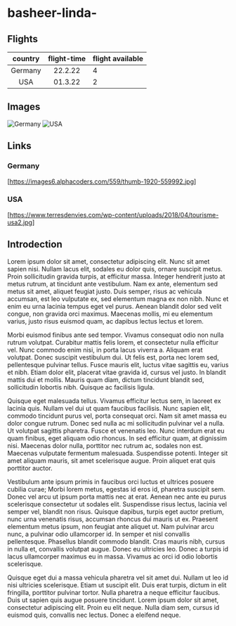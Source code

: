 # basheer-linda-
## Flights

|country|flight-time|flight available|
|:-----:|:-----------:|:-------|
|Germany|22.2.22|4|
|USA|01.3.22|2|

## Images
![Germany](https://images6.alphacoders.com/559/thumb-1920-559992.jpg)
![USA](https://www.terresdenvies.com/wp-content/uploads/2018/04/tourisme-usa2.jpg)

## Links 
### Germany
[https://images6.alphacoders.com/559/thumb-1920-559992.jpg]

### USA
[https://www.terresdenvies.com/wp-content/uploads/2018/04/tourisme-usa2.jpg]

## Introdection
Lorem ipsum dolor sit amet, consectetur adipiscing elit. Nunc sit amet sapien nisi. Nullam lacus elit, sodales eu dolor quis, ornare suscipit metus. Proin sollicitudin gravida turpis, at efficitur massa. Integer hendrerit justo at metus rutrum, at tincidunt ante vestibulum. Nam ex ante, elementum sed metus sit amet, aliquet feugiat justo. Duis semper, risus ac vehicula accumsan, est leo vulputate ex, sed elementum magna ex non nibh. Nunc et enim eu urna lacinia tempus eget vel purus. Aenean blandit dolor sed velit congue, non gravida orci maximus. Maecenas mollis, mi eu elementum varius, justo risus euismod quam, ac dapibus lectus lectus et lorem.

Morbi euismod finibus ante sed tempor. Vivamus consequat odio non nulla rutrum volutpat. Curabitur mattis felis lorem, et consectetur nulla efficitur vel. Nunc commodo enim nisi, in porta lacus viverra a. Aliquam erat volutpat. Donec suscipit vestibulum dui. Ut felis est, porta nec lorem sed, pellentesque pulvinar tellus. Fusce mauris elit, luctus vitae sagittis eu, varius et nibh. Etiam dolor elit, placerat vitae gravida id, cursus vel justo. In blandit mattis dui et mollis. Mauris quam diam, dictum tincidunt blandit sed, sollicitudin lobortis nibh. Quisque ac facilisis ligula.

Quisque eget malesuada tellus. Vivamus efficitur lectus sem, in laoreet ex lacinia quis. Nullam vel dui ut quam faucibus facilisis. Nunc sapien elit, commodo tincidunt purus vel, porta consequat orci. Nam sit amet massa eu dolor congue rutrum. Donec sed nulla ac mi sollicitudin pulvinar vel a nulla. Ut volutpat sagittis pharetra. Fusce et venenatis leo. Nunc interdum erat eu quam finibus, eget aliquam odio rhoncus. In sed efficitur quam, at dignissim nisi. Maecenas dolor nulla, porttitor nec rutrum ac, sodales non est. Maecenas vulputate fermentum malesuada. Suspendisse potenti. Integer sit amet aliquam mauris, sit amet scelerisque augue. Proin aliquet erat quis porttitor auctor. 

Vestibulum ante ipsum primis in faucibus orci luctus et ultrices posuere cubilia curae; Morbi lorem metus, egestas id eros id, pharetra suscipit sem. Donec vel arcu ut ipsum porta mattis nec at erat. Aenean nec ante eu purus scelerisque consectetur ut sodales elit. Suspendisse risus lectus, lacinia vel semper vel, blandit non risus. Quisque dapibus, turpis eget auctor pretium, nunc urna venenatis risus, accumsan rhoncus dui mauris ut ex. Praesent elementum metus ipsum, non feugiat ante aliquet ut. Nam pulvinar arcu nunc, a pulvinar odio ullamcorper id. In semper et nisl convallis pellentesque. Phasellus blandit commodo blandit. Cras mauris nibh, cursus in nulla et, convallis volutpat augue. Donec eu ultricies leo. Donec a turpis id lacus ullamcorper maximus eu in massa. Vivamus ac orci id odio lobortis scelerisque.

Quisque eget dui a massa vehicula pharetra vel sit amet dui. Nullam ut leo id nisi ultricies scelerisque. Etiam ut suscipit elit. Duis erat turpis, dictum in elit fringilla, porttitor pulvinar tortor. Nulla pharetra a neque efficitur faucibus. Duis ut sapien quis augue posuere tincidunt. Lorem ipsum dolor sit amet, consectetur adipiscing elit. Proin eu elit neque. Nulla diam sem, cursus id euismod quis, convallis nec lectus. Donec a eleifend neque.
